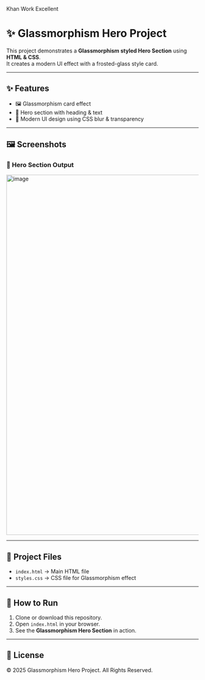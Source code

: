 Khan Work 
Excellent
# ✨ Glassmorphism Hero Project

This project demonstrates a **Glassmorphism styled Hero Section** using **HTML & CSS**.  
It creates a modern UI effect with a frosted-glass style card.

---

## ✨ Features
- 🖼️ Glassmorphism card effect  
- 📝 Hero section with heading & text  
- 🎨 Modern UI design using CSS blur & transparency  

---

## 🖼️ Screenshots

### 🔹 Hero Section Output
<img width="1908" height="945" alt="image" src="https://github.com/user-attachments/assets/99d8c34c-e3d0-4dca-9e26-062b0b79c852" />


---

## 📂 Project Files
- `index.html` → Main HTML file  
- `styles.css` → CSS file for Glassmorphism effect  

---

## 🚀 How to Run
1. Clone or download this repository.  
2. Open `index.html` in your browser.  
3. See the **Glassmorphism Hero Section** in action.  

---

## 📜 License
© 2025 Glassmorphism Hero Project. All Rights Reserved.
